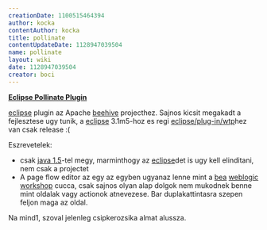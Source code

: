 ```yaml
---
creationDate: 1100515464394 
author: kocka 
contentAuthor: kocka 
title: pollinate 
contentUpdateDate: 1128947039504 
name: pollinate 
layout: wiki 
date: 1128947039504 
creator: boci 
---
```

[__Eclipse Pollinate Plugin__](http://www.eclipse.org/pollinate/)

[eclipse](Eclipse.html) plugin az Apache [beehive](beehive.html) projecthez. Sajnos kicsit megakadt a fejlesztese ugy tunik, a [eclipse](Eclipse.html) 3.1m5-hoz es regi [eclipse/plug-in/wtp](Eclipse/Plug-in/WTP.html)hez van csak release :(

Eszrevetelek:

*   csak [java 1.5](java%201.5.html)-tel megy, marminthogy az [eclipse](Eclipse.html)det is ugy kell elinditani, nem csak a projectet
*   A page flow editor az egy az egyben ugyanaz lenne mint a [bea](bea.html) [weblogic workshop](weblogic%20workshop.html) cucca, csak sajnos olyan alap dolgok nem mukodnek benne mint oldalak vagy actionok atnevezese. Bar duplakattintasra szepen feljon maga az oldal.



Na mind1, szoval jelenleg csipkerozsika almat alussza.
